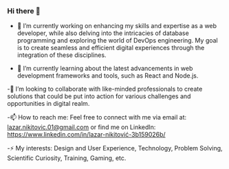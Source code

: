 ### Hi there 👋

- 🔭 I’m currently working on enhancing my skills and expertise as a web developer, while also delving into the intricacies of database programming and exploring the world of DevOps engineering. My goal is to create seamless and efficient digital experiences through the integration of these disciplines.

- 🌱 I’m currently learning about the latest advancements in web development frameworks and tools, such as React and Node.js.

-👯 I’m looking to collaborate with like-minded professionals to create solutions that could be put into action for various challenges and opportunities in digital realm.

-📫 How to reach me: Feel free to connect with me via email at: lazar.nikitovic.01@gmail.com or find me on LinkedIn: https://www.linkedin.com/in/lazar-nikitović-3b159026b/

-⚡ My interests: Design and User Experience, Technology, Problem Solving, Scientific Curiosity, Training, Gaming, etc.
